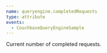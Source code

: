 ```yaml
---
name: queryengine.completedRequests
type: attribute
events:
  - CouchbaseQueryEngineSample
---
```


Current number of completed requests.